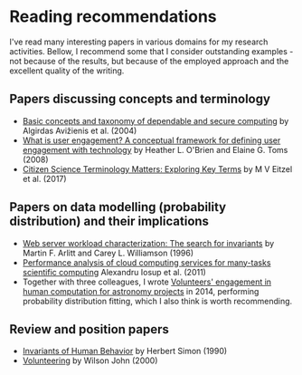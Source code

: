 #  Reading recommendations

I've read many interesting papers in various domains for my research activities. Bellow, I recommend some that I consider outstanding examples - not because of the results, but because of the employed approach and the excellent quality of the writing.

## Papers discussing concepts and terminology

- [Basic concepts and taxonomy of dependable and secure computing](https://doi.org/10.1109/TDSC.2004.2) by Algirdas Avižienis et al. (2004)
- [What is user engagement? A conceptual framework for defining user engagement with technology](https://doi.org/10.1002/asi.20801) by Heather L. O'Brien and Elaine G. Toms (2008)
- [Citizen Science Terminology Matters: Exploring Key Terms](http://doi.org/10.5334/cstp.96) by M V Eitzel et al. (2017)

## Papers on data modelling (probability distribution) and their implications

- [Web server workload characterization: The search for invariants](https://doi.org/10.1145/233008.233034) by Martin F. Arlitt and Carey L. Williamson (1996)
- [Performance analysis of cloud computing services for many-tasks scientific computing](https://doi.org/10.1109/TPDS.2011.66) Alexandru Iosup et al. (2011)
- Together with three colleagues, I wrote [Volunteers' engagement in human computation for astronomy projects](https://doi.org/10.1109/MCSE.2014.4) in 2014, performing probability distribution fitting, which I also think is worth recommending.

## Review and position papers

- [Invariants of Human Behavior](https://doi.org/10.1146/annurev.ps.41.020190.000245) by Herbert Simon (1990)
- [Volunteering](https://doi.org/10.1146/annurev.soc.26.1.215) by Wilson John (2000)
